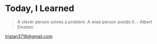 # Today, I Learned

> A clever person solves a problem. A wise person avoids it. - Albert Einstein

tristan3716@gmail.com